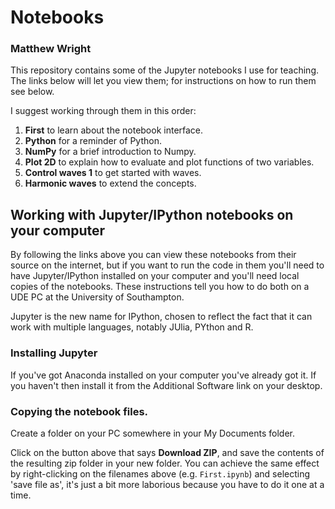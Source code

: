 # Notebooks
### Matthew Wright
This repository contains some of the Jupyter notebooks I use for teaching. The links below will let you view them; for instructions on how to run them see below.

I suggest working through them in this order:

1. **First** to learn about the notebook interface.
2. **Python** for a reminder of Python.
3. **NumPy** for a brief introduction to Numpy.
4. **Plot 2D** to explain how to evaluate and plot functions of two variables.
5. **Control waves 1** to get started with waves.
6. **Harmonic waves** to extend the concepts.

## Working with Jupyter/IPython notebooks on your computer

By following the links above you can view these notebooks from their source on the internet, but if you want to run the code in them you'll need to have Jupyter/IPython installed on your computer and you'll need local copies of the notebooks. These instructions tell you how to do both on a UDE PC at the University of Southampton.

Jupyter is the new name for IPython, chosen to reflect the fact that it can work with multiple languages, notably JUlia, PYthon and R. 

### Installing Jupyter

If you've got Anaconda installed on your computer you've already got it. If you haven't then install it from the Additional Software link on your desktop.

### Copying the notebook files.

Create a folder on your PC somewhere in your My Documents folder. 

Click on the button above that says **Download ZIP**, and save the contents of the resulting zip folder in your new folder. You can achieve the same effect by right-clicking on the filenames above (e.g. `First.ipynb`) and selecting 'save file as', it's just a bit more laborious because you have to do it one at a time.
